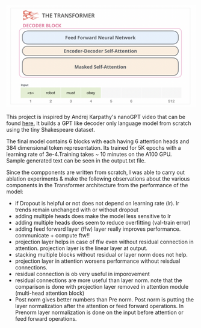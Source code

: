 ![Image taken from Jay Alammar's GPT-2 video](./decoder_image.png?raw=true "Optional Title")

This project is inspired by Andrej Karpathy's nanoGPT video that can be found [here.](https://www.youtube.com/watch?v=kCc8FmEb1nY)
It builds a GPT like decoder only language model from scratch using the tiny Shakespeare dataset.  

The final model contains 6 blocks with each having 6 attention heads and 384 dimensional token representation. Its trained for 5K epochs with a learning rate of 3e-4.Training takes ~ 10 minutes on the A100 GPU.  
Sample generated text can be seen in the output.txt file.  

Since the compponents are written from scratch, I was able to carry out ablation experiments & make the following observations about the various components in the Transformer architecture from the performance of the model:
- if Dropout is helpful or not does not depend on learning rate (lr). lr trends remain unchanged with or without dropout
- adding multiple heads does make the model less sensitive to lr
- adding multiple heads does seem to reduce overfitting (val-train error)
- adding feed forward layer (ffw) layer really improves performance. communicate + compute ftw!!
- projection layer helps in case of ffw even without residual connection in attention. projection layer is the linear layer at output.
- stacking multiple blocks without residual or layer norm does not help.
- projection layer in attention worsens performance without reisdual connections.
- residual connection is ob very useful in imporovement
- residual connections are more useful than layer norm. note that the comparison is done with projection layer removed in attention module (multi-head attention block)
- Post norm gives better numbers than Pre norm. Post norm is putting the layer normalization after the attention or feed forward operations. In Prenorm layer normalization is done on the input before attention or feed forward operations.
